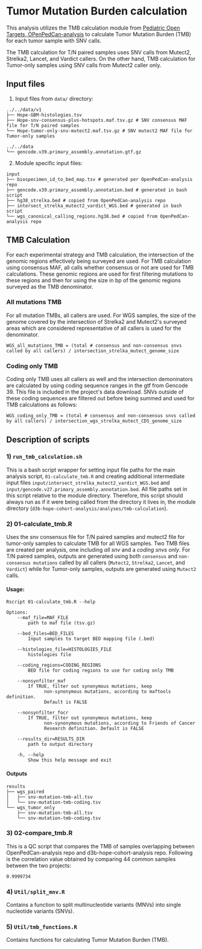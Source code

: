 
# Tumor Mutation Burden calculation

This analysis utilizes the TMB calculation module from [Pediatric Open Targets, OPenPedCan-analysis](https://github.com/PediatricOpenTargets/OpenPedCan-analysis) to calculate Tumor Mutation Burden (TMB) for each tumor sample with SNV calls. 

The TMB calculation for T/N paired samples uses SNV calls from Mutect2, Strelka2, Lancet, and Vardict callers. On the other hand, TMB calculation for Tumor-only samples using SNV calls from Mutect2 caller only.

## Input files 

1. Input files from `data/` directory:

```
../../data/v1
├── Hope-GBM-histologies.tsv
├── Hope-snv-consensus-plus-hotspots.maf.tsv.gz # SNV consensus MAF file for T/N paired samples
└── Hope-tumor-only-snv-mutect2.maf.tsv.gz # SNV mutect2 MAF file for Tumor-only samples

../../data
└── gencode.v39.primary_assembly.annotation.gtf.gz
```

2. Module specific input files:

```
input
├── biospecimen_id_to_bed_map.tsv # generated per OpenPedCan-analysis repo
├── gencode.v39.primary_assembly.annotation.bed # generated in bash script
├── hg38_strelka.bed # copied from OpenPedCan-analysis repo
├── intersect_strelka_mutect2_vardict_WGS.bed # generated in bash script
└── wgs_canonical_calling_regions.hg38.bed # copied from OpenPedCan-analysis repo
```

## TMB Calculation

For each experimental strategy and TMB calculation, the intersection of the genomic regions effectively being surveyed are used. For TMB calculation using consensus MAF, all calls whether consensus or not are used for TMB calculations. These genomic regions are used for first filtering mutations to these regions and then for using the size in bp of the genomic regions surveyed as the TMB denominator.

### All mutations TMB

For all mutation TMBs, all callers are used. For WGS samples, the size of the genome covered by the intersection of Strelka2 and Mutect2's surveyed areas which are considered representative of all callers is used for the denominator.

```
WGS_all_mutations_TMB = (total # consensus and non-consensus snvs called by all callers) / intersection_strelka_mutect_genome_size
```

### Coding only TMB

Coding only TMB uses all callers as well and the intersection demoninators are calculated by using coding sequence ranges in the gtf from Gencode 39.
This file is included in the project's data download.
SNVs outside of these coding sequences are filtered out before being summed and used for TMB calculations as follows:

```
WGS_coding_only_TMB = (total # consensus and non-consensus snvs called by all callers) / intersection_wgs_strelka_mutect_CDS_genome_size
```

## Description of scripts

### 1) `run_tmb_calculation.sh`

This is a bash script wrapper for setting input file paths for the main analysis script, `01-calculate_tmb.R` and creating additional intermediate input files `input/intersect_strelka_mutect2_vardict_WGS.bed` and `input/gencode.v27.primary_assembly.annotation.bed`.  All file paths set in this script relative to the module directory. Therefore, this script should always run as if it were being called from the directory it lives in, the module directory (`d3b-hope-cohort-analysis/analyses/tmb-calculation`).

### 2) 01-calculate_tmb.R

Uses the snv consensus file for T/N paired samples and mutect2 file for tumor-only samples to calculate TMB for all WGS samples. Two TMB files are created per analysis, one including *all snv* and a *coding snvs only*. For T/N paired samples, outputs are generated using both `consensus` and `non-consensus mutations` called by all callers (`Mutect2`, `Strelka2`, `Lancet`, and `Vardict`) while for Tumor-only samples, outputs are generated using `Mutect2` calls.

#### Usage:

```
Rscript 01-calculate_tmb.R --help

Options:
    --maf_file=MAF_FILE
        path to maf file (tsv.gz)

    --bed_files=BED_FILES
        Input samples to target BED mapping file (.bed)

    --histologies_file=HISTOLOGIES_FILE
        histologies file

    --coding_regions=CODING_REGIONS
        BED file for coding regions to use for coding only TMB

    --nonsynfilter_maf
        If TRUE, filter out synonymous mutations, keep 
              non-synonymous mutations, according to maftools definition.
              Default is FALSE

    --nonsynfilter_focr
        If TRUE, filter out synonymous mutations, keep 
              non-synonymous mutations, according to Friends of Cancer 
              Research definition. Default is FALSE

    --results_dir=RESULTS_DIR
        path to output directory

    -h, --help
        Show this help message and exit
```

#### Outputs

```
results
├── wgs_paired
│   ├── snv-mutation-tmb-all.tsv
│   └── snv-mutation-tmb-coding.tsv
└── wgs_tumor_only
    ├── snv-mutation-tmb-all.tsv
    └── snv-mutation-tmb-coding.tsv
```

### 3) 02-compare_tmb.R

This is a QC script that compares the TMB of samples overlapping between OpenPedCan-analysis repo and d3b-hope-cohort-analysis repo. Following is the correlation value obtained by comparing 44 common samples between the two projects:

```
0.9999734
``` 

### 4) `Util/split_mnv.R`

Contains a function to split multinucleotide variants (MNVs) into single nucleotide variants (SNVs).

### 5) `Util/tmb_functions.R`

Contains functions for calculating Tumor Mutation Burden (TMB).
